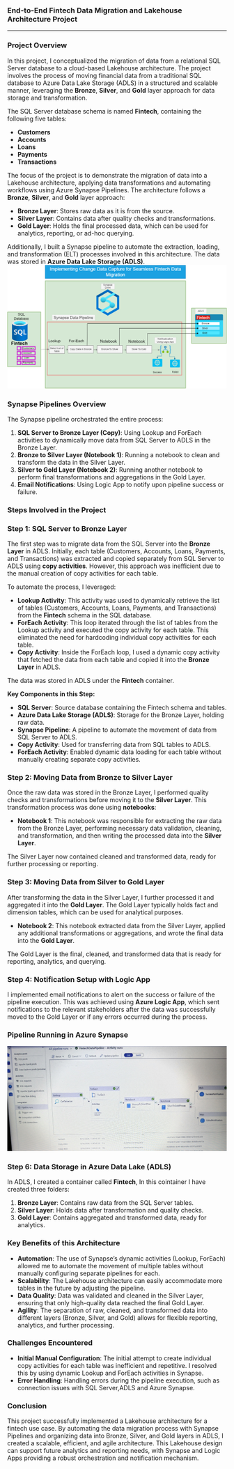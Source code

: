 ### End-to-End Fintech Data Migration and Lakehouse Architecture Project
---
### **Project Overview**

In this project, I conceptualized the migration of data from a relational SQL Server database to a cloud-based Lakehouse architecture. The project involves the process of moving financial data from a traditional SQL database to Azure Data Lake Storage (ADLS) in a structured and scalable manner, leveraging the **Bronze**, **Silver**, and **Gold** layer approach for data storage and transformation.

The SQL Server database schema is named **Fintech**, containing the following five tables:
- **Customers**
- **Accounts**
- **Loans**
- **Payments**
- **Transactions**

The focus of the project is to demonstrate the migration of data into a Lakehouse architecture, applying data transformations and automating workflows using Azure Synapse Pipelines. The architecture follows a **Bronze**, **Silver**, and **Gold** layer approach:
- **Bronze Layer**: Stores raw data as it is from the source.
- **Silver Layer**: Contains data after quality checks and transformations.
- **Gold Layer**: Holds the final processed data, which can be used for analytics, reporting, or ad-hoc querying.

Additionally, I built a Synapse pipeline to automate the extraction, loading, and transformation (ELT) processes involved in this architecture. The data was stored in **Azure Data Lake Storage (ADLS)**.
![fintech!](FintechDataMigrationPipeline.png)
### **Synapse Pipelines Overview**

The Synapse pipeline orchestrated the entire process:
1. **SQL Server to Bronze Layer (Copy)**: Using Lookup and ForEach activities to dynamically move data from SQL Server to ADLS in the Bronze Layer.
2. **Bronze to Silver Layer (Notebook 1)**: Running a notebook to clean and transform the data in the Silver Layer.
3. **Silver to Gold Layer (Notebook 2)**: Running another notebook to perform final transformations and aggregations in the Gold Layer.
4. **Email Notifications**: Using Logic App to notify upon pipeline success or failure.
### **Steps Involved in the Project**

### **Step 1: SQL Server to Bronze Layer**

The first step was to migrate data from the SQL Server into the **Bronze Layer** in ADLS. Initially, each table (Customers, Accounts, Loans, Payments, and Transactions) was extracted and copied separately from SQL Server to ADLS using **copy activities**. However, this approach was inefficient due to the manual creation of copy activities for each table.

To automate the process, I leveraged:
- **Lookup Activity**: This activity was used to dynamically retrieve the list of tables (Customers, Accounts, Loans, Payments, and Transactions) from the **Fintech** schema in the SQL database.
- **ForEach Activity**: This loop iterated through the list of tables from the Lookup activity and executed the copy activity for each table. This eliminated the need for hardcoding individual copy activities for each table.
- **Copy Activity**: Inside the ForEach loop, I used a dynamic copy activity that fetched the data from each table and copied it into the **Bronze Layer** in ADLS.

The data was stored in ADLS under the **Fintech** container.

**Key Components in this Step:**
- **SQL Server**: Source database containing the Fintech schema and tables.
- **Azure Data Lake Storage (ADLS)**: Storage for the Bronze Layer, holding raw data.
- **Synapse Pipeline**: A pipeline to automate the movement of data from SQL Server to ADLS.
- **Copy Activity**: Used for transferring data from SQL tables to ADLS.
- **ForEach Activity**: Enabled dynamic data loading for each table without manually creating separate copy activities.

### **Step 2: Moving Data from Bronze to Silver Layer**

Once the raw data was stored in the Bronze Layer, I performed quality checks and transformations before moving it to the **Silver Layer**. This transformation process was done using **notebooks**:

- **Notebook 1**: This notebook was responsible for extracting the raw data from the Bronze Layer, performing necessary data validation, cleaning, and transformation, and then writing the processed data into the **Silver Layer**.

The Silver Layer now contained cleaned and transformed data, ready for further processing or reporting.

### **Step 3: Moving Data from Silver to Gold Layer**

After transforming the data in the Silver Layer, I further processed it and aggregated it into the **Gold Layer**. The Gold Layer typically holds fact and dimension tables, which can be used for analytical purposes.

- **Notebook 2**: This notebook extracted data from the Silver Layer, applied any additional transformations or aggregations, and wrote the final data into the **Gold Layer**.

The Gold Layer is the final, cleaned, and transformed data that is ready for reporting, analytics, and querying.

### **Step 4: Notification Setup with Logic App**

I implemented email notifications to alert on the success or failure of the pipeline execution. This was achieved using **Azure Logic App**, which sent notifications to the relevant stakeholders after the data was successfully moved to the Gold Layer or if any errors occurred during the process.


### **Pipeline Running in Azure Synapse**

![pipeline!](Pipeline_On_The_Azure_Synapse.jpg)
### **Step 6: Data Storage in Azure Data Lake (ADLS)**

In ADLS, I created a container called **Fintech**, In this cointainer I have created three folders:
1. **Bronze Layer**: Contains raw data from the SQL Server tables.
2. **Silver Layer**: Holds data after transformation and quality checks.
3. **Gold Layer**: Contains aggregated and transformed data, ready for analytics.

### **Key Benefits of this Architecture**

- **Automation**: The use of Synapse’s dynamic activities (Lookup, ForEach) allowed me to automate the movement of multiple tables without manually configuring separate pipelines for each.
- **Scalability**: The Lakehouse architecture can easily accommodate more tables in the future by adjusting the pipeline.
- **Data Quality**: Data was validated and cleaned in the Silver Layer, ensuring that only high-quality data reached the final Gold Layer.
- **Agility**: The separation of raw, cleaned, and transformed data into different layers (Bronze, Silver, and Gold) allows for flexible reporting, analytics, and further processing.

### **Challenges Encountered**

- **Initial Manual Configuration**: The initial attempt to create individual copy activities for each table was inefficient and repetitive. I resolved this by using dynamic Lookup and ForEach activities in Synapse.
- **Error Handling**: Handling errors during the pipeline execution, such as connection issues with SQL Server,ADLS and Azure Synapse.

### **Conclusion**

This project successfully implemented a Lakehouse architecture for a fintech use case. By automating the data migration process with Synapse Pipelines and organizing data into Bronze, Silver, and Gold layers in ADLS, I created a scalable, efficient, and agile architecture. This Lakehouse design can support future analytics and reporting needs, with Synapse and Logic Apps providing a robust orchestration and notification mechanism.


